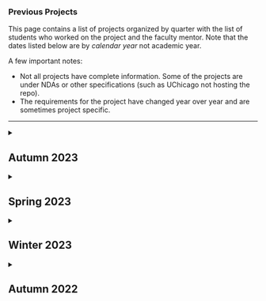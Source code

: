<!--- This file is generated from a script DO NOT EDIT DIRECTLY -->
### Previous Projects

This page contains a list of projects organized by quarter with the list of students who worked on the project and the faculty mentor. Note that the dates listed below are by _calendar year_ not academic year.

A few important notes:
* Not all projects have complete information. Some of the projects are under NDAs or other specifications (such as UChicago not hosting the repo).
* The requirements for the project have changed year over year and are sometimes project specific.

---


<details>

<summary><h2>Autumn 2023</h2></summary>

This quarter's pitchbook, which contains the basic project specification can be found [here](./pitchbooks/2023-autumn-pitchbook.pdf).


| Project Name | Repository | One-Pager | Mentor(s) |         Students | External Mentor(s) | TA | 
 | --- |  --- | --- | --- |             --- | --- | --- |
 | [AmFam](https://www.amfam.com/) | <!-- markdown-link-check-disable --> [Private                     Repo](https://github.com/dsi-clinic/2023-autumn-amfam) <!-- markdown-link-check-enable --> |  | [Anna Woodard](https://scholar.google.com/citations?user=1Gs8kcYAAAAJ&hl=en) | <ul><li>[DB Christenson](https://github.com/dbchristenson)</li><li>[Grace Wang](https://github.com/graceannwang)</li><li>[Jennifer Yeaton](https://github.com/jkyeaton)</li><li>[Leon (Lixin) Wang](https://github.com/leonwlx)</li></ul> | <ul><li>Tim Rouse</li><li>Jessie Zhu</li></ul> | [Ming-Chieh (Eddie) Liu](https://datascience.uchicago.edu/people/ming-chieh-eddie-liu/)
 | [Argonne](https://www.anl.gov/) | <!-- markdown-link-check-disable --> [Private                     Repo](https://github.com/dsi-clinic/2023-clinic-Argonne) <!-- markdown-link-check-enable --> | [One-Pager](./one-pagers/2023-autumn/Argonne.pdf) | <ul><li>[Bill Trok](https://datascience.uchicago.edu/people/bill-trok/)</li><li>[YJ Choe](https://yjchoe.github.io/)</li></ul> | <ul><li>[Yushu Qiu](https://github.com/yushuqiu1)</li><li>[Jason Yu](https://github.com/JasonYUChicago)</li><li>[Mayurakshi Ghosal](https://github.com/m-ghosal)</li><li>[Yingzi Jin](https://github.com/jinyz1220)</li></ul> | [Matthew Dearing](https://scholar.google.com/citations?user=HUQIELDxZkgJ&hl=en) | [Yu-Wei Chen](https://github.com/ywchen814)
 | [Argonne-Fermi](https://www.anl.gov/) | <!-- markdown-link-check-disable --> [Private                     Repo](https://github.com/dsi-clinic/2023-autumn-argonne-fermi) <!-- markdown-link-check-enable --> | [One-Pager](./one-pagers/2023-autumn/Argonne-Fermi.pdf) | [Isaac Mehlhaff](http://imehlhaff.net/) | <ul><li>[Nicholas Liagridonis](https://github.com/niclia)</li><li>[Foo Suon Chuang](https://github.com/foosuonchuang)</li><li>[Yuanning (Violet) Huang](https://github.com/yuanninghuang)</li><li>[Zihua Chen](https://github.com/zihua-uc)</li></ul> | [Matthew Dearing](https://scholar.google.com/citations?user=HUQIELDxZkgJ&hl=en) | [Yuxin Ji (Jessica)](https://github.com/Yuxin-Ji)
 | [Climate Cabinet](https://climatecabinet.org/) | [DSI Repo](https://github.com/dsi-clinic/2023-fall-clinic-climate-cabinet) | [One-Pager](./one-pagers/2023-autumn/Climate%20Cabinet.pdf) | [Trevor Spreadbury](https://github.com/trevorspreadbury) | <ul><li>[Alan Mburu Kagiri](https://github.com/alankagiri)</li><li>[Aïcha Camara](https://github.com/necabotheking)</li><li>[Nicolas Posner](https://github.com/nrposner)</li><li>[Yuzhou Wang](https://github.com/yuzhouw313)</li></ul> | Caleb Braun | [Avery Schoen](https://github.com/averyschoen)
 | [Chicago Public Library](https://www.chipublib.org/) | <!-- markdown-link-check-disable --> [Private                     Repo](https://github.com/dsi-clinic/2023-autumn-cpl) <!-- markdown-link-check-enable --> | [One-Pager](./one-pagers/2023-autumn/CPL.pdf) | [Tim Hannifan](https://github.com/timhannifan) | <ul><li>[Anika Vyas](https://github.com/anikavyas)</li><li>[Jeremy Dumalig](https://github.com/jeremydumalig)</li><li>[Matthew Rubenstein](https://github.com/Rubemat20)</li><li>[Kristof Turan](https://github.com/kris057)</li></ul> | Abigail Sullivan | [Yiran Hao](https://github.com/chiertu)
 | [Fermilab Simulations](https://computing.fnal.gov/kevin-pedro/) | [DSI Repo](https://github.com/dsi-clinic/2023-Autumn-Clinic-Fermi-CaloDiffusionPaper) | [One-Pager](./one-pagers/2023-autumn/Fermi-simulations.pdf) | <ul><li>[Rituparno Mandal](https://scholar.google.co.in/citations?user=ObZopO8AAAAJ&hl=en)</li><li>[Peter Lu](https://github.com/peterparity)</li></ul> | <ul><li>[Keegan Ballantyne](https://github.com/kmballantyne)</li><li>[Carina Kane](https://github.com/carinakane)</li><li>[Douglas Williams](https://github.com/Douglasmsw)</li></ul> | <ul><li>Oz Amram</li><li>Kevin Pedro</li></ul> | [Ming-Chieh (Eddie) Liu](https://datascience.uchicago.edu/people/ming-chieh-eddie-liu/)
 | [Fermilab Graph Neural Networks](https://computing.fnal.gov/giuseppe-cerati/) | [DSI Repo](https://github.com/exatrkx/NuGraph) | [One-Pager](./one-pagers/2023-autumn/Fermi-gnn.pdf) | [Chong Liu](https://chong-l.github.io/) | <ul><li>[Jihee You](https://github.com/jiheeyy)</li><li>[Rohan Mehta](https://github.com/rohanmehtagithub)</li><li>[Kate Habich](https://github.com/ehabich)</li><li>[Shan Gao](https://github.com/shaangao)</li></ul> | Giuseppe Cerati | [Yuxin Ji (Jessica)](https://github.com/Yuxin-Ji)
 | [Hawaii Alliance for Progressive Action](https://www.hapahi.org/) | <!-- markdown-link-check-disable --> [Private                     Repo](https://github.com/dsi-clinic/2023-fall-clinic-hawaii-pesticides) <!-- markdown-link-check-enable --> | [One-Pager](./one-pagers/2023-autumn/HAPA.pdf) | <ul><li>[Rahim Rasool](https://github.com/rahimrasool)</li><li>[Trevor Spreadbury](https://github.com/trevorspreadbury)</li></ul> | <ul><li>[Yangge Xu](https://github.com/ygxu01)</li><li>[Chen Hui Wang (Fei)](https://github.com/chenhuifei01)</li><li>[Jonathan Juarez](https://github.com/Nohakith)</li><li>[Sam Corey](https://github.com/secorey)</li></ul> | <ul><li>Fern Ānuenue Holland</li><li>Anne Frederick</li><li>Emily Marquez</li></ul> | [Victor Perez Martin](https://github.com/vperezmartin)
 | [Internet Equity](https://internetequity.uchicago.edu/) | <!-- markdown-link-check-disable --> [Private                     Repo](https://github.com/dsi-clinic/2023-autumn-internet-equity) <!-- markdown-link-check-enable --> | [One-Pager](./one-pagers/2023-autumn/Internet%20Equity.pdf) | <ul><li>[Tim Hannifan](https://github.com/timhannifan)</li><li>[Jonatas Marques](https://jonatasamarques.com/)</li></ul> | <ul><li>[Ridhi Purohit](https://github.com/ridhi96)</li><li>[Neha Sadasivan](https://github.com/nehasadasivan)</li><li>[Angelie Miranda](https://github.com/aemiranda)</li><li>[Aaron Haefner](https://github.com/aaronhaefner)</li></ul> | Alexis Schrubbe | [Soham Gurjar](https://github.com/soham239)
 | [International Rescue Committee](https://www.rescue.org/) | <!-- markdown-link-check-disable --> [Private                     Repo](https://github.com/dsi-clinic/2023-autumn-irc) <!-- markdown-link-check-enable --> | [One-Pager](./one-pagers/2023-autumn/IRC.pdf) | [Rahim Rasool](https://github.com/rahimrasool) | <ul><li>[Helen Zhou](https://github.com/helenyxzhou)</li><li>[Annabel Mendoza](https://github.com/amendoza5025)</li><li>[Santiago Segovia](https://github.com/ssegovba)</li></ul> | Atish Gonsalves | [Avery Schoen](https://github.com/averyschoen)
 | [Morningstar](https://www.morningstar.com/) | <!-- markdown-link-check-disable --> [Private                     Repo](https://github.com/dsi-clinic/2023-autumn-morningstar) <!-- markdown-link-check-enable --> |  | <ul><li>[Patricia Chiril](https://scholar.google.com/citations?user=AzsyeyIAAAAJ&hl=en)</li><li>[David Uminsky](https://cs.uchicago.edu/people/david-uminsky/)</li></ul> | <ul><li>[Rohan Mathur](https://github.com/rmathur1482)</li><li>[Kaya Lee](https://github.com/klee2024)</li><li>[Rishabh Shastry](https://github.com/rishabhshastry)</li><li>[Jihui Tan](https://github.com/JihuiTanUchicago)</li></ul> | <ul><li>Josh Charney</li><li>Jazmin Melchor</li></ul> | [Soham Gurjar](https://github.com/soham239)
 | [Perpetual](https://www.perpetualuse.org/) | <!-- markdown-link-check-disable --> [Private                     Repo](https://github.com/dsi-clinic/2023-clinic-perpetual) <!-- markdown-link-check-enable --> | [One-Pager](./one-pagers/2023-autumn/Perpetual.pdf) | [Rahim Rasool](https://github.com/rahimrasool) | <ul><li>[Jessica Cibrian](https://github.com/jescib)</li><li>[Huanlin Dai](https://github.com/HuanlinDai)</li><li>[Sarah Walker](https://github.com/sarahwalker10)</li><li>[Yifan Wu](https://github.com/genieugod)</li></ul> | Ellie Moss | [Yiran Hao](https://github.com/chiertu)
 | [Prudential](https://www.prudential.com/) | No Repository |  | [Nick Ross](https://www.nickross.site/) | <ul><li>[Sirivanth Paladugu](https://github.com/Sirivanth16)</li><li>[Connie Chen](https://github.com/kangyic)</li><li>[Jiayan Li](https://github.com/jiayanaddsalt)</li><li>[Qichang Zheng](https://github.com/QichangZheng)</li></ul> | <ul><li>Jyoti Singh</li><li>Dr. Mitchell Stern</li><li>Gavin Smith</li><li>William Liang</li><li>Leo Shen</li></ul> | [Sunvid Aneja](https://github.com/sunvidaneja)
 | <!-- markdown-link-check-disable                 -->[RAFI](https://www.rafiusa.org/)<!--                     markdown-link-check-enable --> | [DSI Repo](https://github.com/uchicago-dsi/rafi-poultry) | [One-Pager](./one-pagers/2023-autumn/RAFI.pdf) | <ul><li>[Todd Nief](https://github.com/toddnief)</li><li>[Chris Redmond](https://datascience.uchicago.edu/people/chris-redmond/)</li></ul> | <ul><li>[Colin McLuckie](https://github.com/ColinMcLuckie)</li><li>[Shishira Bhavimane](https://github.com/sbhavimane-22)</li><li>[Fanghan Xu](https://github.com/catalystxu)</li><li>[Yutong Jiang](https://github.com/essicaJ)</li></ul> | Aaron Johnson | [Sunvid Aneja](https://github.com/sunvidaneja)
 | [Taraneh Matloob Literature Lab](https://coe.uni.edu/curriculum-instruction/directory/taraneh-matloob-haghanikar-phd) | <!-- markdown-link-check-disable --> [Private                     Repo](https://github.com/dsi-clinic/2023-autumn-matloob-lab) <!-- markdown-link-check-enable --> | [One-Pager](./one-pagers/2023-autumn/UNI.pdf) | [Satadisha Saha Bhowmick](https://datascience.uchicago.edu/people/satadisha-saha-bhowmick/) | <ul><li>[Su Doga Karaca](https://github.com/sudogakrc)</li><li>[Maxine Ling Xu](https://github.com/mxu2000)</li><li>[Anna Moise](https://github.com/amoise16)</li><li>[Hantao Xiao](https://github.com/hantaoxiao)</li></ul> | Taraneh Matloob | [Victor Perez Martin](https://github.com/vperezmartin)

</details>
<details>

<summary><h2>Spring 2023</h2></summary>

This quarter's pitchbook, which contains the basic project specification can be found [here](./pitchbooks/2023-spring-pitchbook.pdf).


| Project Name | Repository | One-Pager | Mentor(s) |         Students | External Mentor(s) | TA | 
 | --- |  --- | --- | --- |             --- | --- | --- |
 | [Argonne Knowledge Graph](https://www.anl.gov/) | <!-- markdown-link-check-disable --> [Private                     Repo](https://github.com/dsi-clinic/2023-clinic-Argonne) <!-- markdown-link-check-enable --> | [One-Pager](./one-pagers/2023-spring/Argonne.pdf) | [Rahim Rasool](https://github.com/rahimrasool) | <ul><li>[Ken Kliesner](https://github.com/kenkliesner)</li><li>[Annabel Mendoza](https://github.com/amendoza5025)</li><li>[Kekun Han](https://github.com/KekunH)</li></ul> | [Matthew Dearing](https://scholar.google.com/citations?user=HUQIELDxZkgJ&hl=en) | [Christian Jordan](https://github.com/chrjor)
 | [Blue Ocean Gear](https://www.blueoceangear.com/) | <!-- markdown-link-check-disable --> [Private                     Repo](https://github.com/chicago-cdac/bog-anomaly-mapping/) <!-- markdown-link-check-enable --> | [One-Pager](./one-pagers/2023-spring/Blue%20Ocean%20Gear.pdf) | [Launa Greer](https://github.com/LaunaG) | <ul><li>[Gautam Kapoor](https://github.com/grkapoor17)</li><li>[Henry Herzog](https://github.com/Hgherzog)</li><li>[Irsa Ashraf](https://github.com/irsa-ashraf)</li><li>[Katy Barone](https://github.com/kbarone)</li></ul> | <ul><li>Kortney Opshaug</li><li>Peter Macy</li><li>Will Morton</li></ul> | 
 | [CRI-SET](https://pediatrics.uchicago.edu/research/set) | <!-- markdown-link-check-disable --> [Private                     Repo](https://github.com/dsi-clinic/2023-spring-clinic-set) <!-- markdown-link-check-enable --> | [One-Pager](./one-pagers/2023-spring/CRI-SET.pdf) | <ul><li>[Anna Woodard](https://scholar.google.com/citations?user=1Gs8kcYAAAAJ&hl=en)</li><li>[Dan Nicolae](https://www.stat.uchicago.edu/~nicolae/)</li></ul> | <ul><li>[Varun Mohan](https://github.com/vmohan96)</li><li>[Jun Tan](https://github.com/JunTan2022)</li><li>[Katherine Miao](https://github.com/Katherine-Miao)</li></ul> | Dr. Henry David | [Anthony Kanellopoulos](https://github.com/kanello)
 | [DRW](https://drw.com/) | <!-- markdown-link-check-disable --> [Private                     Repo](https://github.com/dsi-clinic/2023-clinic-drw) <!-- markdown-link-check-enable --> |  | [Tim Hannifan](https://github.com/timhannifan) | <ul><li>[Mahnoor Khan](https://github.com/Mfk-han)</li><li>[Jasmeet Singh Sandhu](https://github.com/jasmeeetSingh)</li><li>[Yulun Han](https://github.com/YLHan97)</li></ul> | Ian Adam | 
 | [Fermi: Kirby Lab](https://computing.fnal.gov/michael-kirby/) | <!-- markdown-link-check-disable --> [Private                     Repo](https://github.com/dsi-clinic/2023-clinic-fermi-tag) <!-- markdown-link-check-enable --> | [One-Pager](./one-pagers/2023-spring/Fermi.pdf) | [Peter Lu](https://github.com/peterparity) | <ul><li>Richard Zhang</li><li>[Manuel Martinez](https://github.com/manmartgarc)</li><li>[Mingyan Wang](https://github.com/wmingyan)</li><li>[Tarun Arora](https://github.com/tarun2k)</li></ul> | <ul><li>Michael Kirby</li><li>Meghna Bhattacharya</li></ul> | [Ali Klemencic](https://github.com/aliklemencic)
 | [First Republic Bank](https://www.firstrepublic.com/) | <!-- markdown-link-check-disable --> [Private                     Repo](https://github.com/dsi-clinic/2023-clinic-first-republic-bank) <!-- markdown-link-check-enable --> |  | [Nick Ross](https://www.nickross.site/) | <ul><li>[Guangbo Niu](https://github.com/ngbdsb)</li><li>[Zhiyun Hu](https://github.com/zhiyun0707)</li><li>[Yu-Hsuan Chou](https://github.com/yhchou0904)</li><li>[Ning Tang](https://github.com/tangn121)</li></ul> | <ul><li>Chris Csiszar</li><li>Mark Woodworth</li></ul> | 
 | <!-- markdown-link-check-disable                 -->[ Hawaii Alliance for Progressive Action](https://tsffoundation.org/)<!--                     markdown-link-check-enable --> | <!-- markdown-link-check-disable --> [Private                     Repo](https://github.com/chicago-cdac/hawaii-pesticides) <!-- markdown-link-check-enable --> | [One-Pager](./one-pagers/2023-spring/Hawaii.pdf) | [Launa Greer](https://github.com/LaunaG) | <ul><li>[Ashley Hitchings](https://github.com/ashleyhitchings)</li><li>[Qingyi He](https://github.com/cindyheqy)</li><li>[Caleb Costa](https://github.com/calebcosta1)</li></ul> | <ul><li>Fern Ānuenue Holland</li><li>Anne Frederick</li><li>Emily Marquez</li></ul> | [Ali Klemencic](https://github.com/aliklemencic)
 | [Internet Equity](https://internetequity.uchicago.edu/) | [DSI Repo](https://github.com/chicago-cdac/broadbandequity) | [One-Pager](./one-pagers/2023-spring/IE.pdf) | [James Turk](https://github.com/jamesturk/) | <ul><li>[Victoria Kielb](https://github.com/vkielb)</li><li>[Chandler Hall](https://github.com/cgwhall)</li><li>[Sarah Lueling](https://github.com/slueling)</li></ul> | Dr. Nicole Marwell | [Kenia Godinez Nogueda](https://github.com/gnogueda)
 | [Morningstar](https://www.morningstar.com/) | <!-- markdown-link-check-disable --> [Private                     Repo](https://github.com/dsi-clinic/2023-clinic-morningstar) <!-- markdown-link-check-enable --> |  | <ul><li>[Patricia Chiril](https://scholar.google.com/citations?user=AzsyeyIAAAAJ&hl=en)</li><li>[David Uminsky](https://cs.uchicago.edu/people/david-uminsky/)</li></ul> | <ul><li>[Rishabh Shastry](https://github.com/rishabhshastry)</li><li>[Dhairya Karna](https://github.com/DhairyaKarna)</li><li>[Max de Saint-Exupery](https://github.com/MaxSaint01)</li></ul> | <ul><li>Josh Charney</li><li>Jazmin Melchor</li></ul> | [Christian Jordan](https://github.com/chrjor)
 | [Neurocritical Care](https://scholar.google.com/citations?user=cs_tgvwAAAAJ&hl=en) | <!-- markdown-link-check-disable --> [Private                     Repo](https://github.com/dsi-clinic/2023-clinic-neurocritical-care) <!-- markdown-link-check-enable --> | [One-Pager](./one-pagers/2023-spring/Neurocritical%20Care.pdf) | [Yuetian Luo](https://yuetianluo.github.io/) | <ul><li>[Soren Dunn](https://github.com/sorendunn)</li><li>[Alex Przybycin](https://github.com/AlexPrizzy)</li><li>[Prashant Kumar](https://github.com/Prashant-Kumar700)</li></ul> | Dr. Ali Mansour | 
 | [Perpetual](https://www.perpetualuse.org/) | [DSI Repo](https://github.com/dsi-clinic/2023-clinic-perpetual) | [One-Pager](./one-pagers/2023-spring/Perpetual.pdf) | [Rahim Rasool](https://github.com/rahimrasool) | <ul><li>[Ziyu Ren](https://github.com/AshleyZR)</li><li>[Yushu Qiu](https://github.com/yushuqiu1)</li><li>[Avery Schoen](https://github.com/averyschoen)</li><li>[Ekansh Trivedi](https://github.com/ekanshtrivedi)</li></ul> | Ellie Moss | 
 | [Prudential](https://www.prudential.com/) | No Repository |  | [Nick Ross](https://www.nickross.site/) | <ul><li>[Sunvid Aneja](https://github.com/sunvidaneja)</li><li>[Peihan Gao](https://github.com/peihan12)</li><li>[Sai Omkar Kandukuri](https://github.com/S-Omkar-K)</li><li>[Hantang Qin](https://github.com/jenniferqinnn)</li></ul> | Dave Powers | [Kenia Godinez Nogueda](https://github.com/gnogueda)

</details>
<details>

<summary><h2>Winter 2023</h2></summary>

This quarter's pitchbook, which contains the basic project specification can be found [here](./pitchbooks/2023-winter-pitchbook.pdf).


| Project Name | Repository | One-Pager | Mentor(s) |         Students | External Mentor(s) | TA | 
 | --- |  --- | --- | --- |             --- | --- | --- |
 | [Argonne](https://www.anl.gov/) | <!-- markdown-link-check-disable --> [Private                     Repo](https://github.com/dsi-clinic/2023-clinic-Argonne) <!-- markdown-link-check-enable --> | [One-Pager](./one-pagers/2023-winter/Argonne.pdf) | <ul><li>[Rahim Rasool](https://github.com/rahimrasool)</li><li>[Trevor Spreadbury](https://github.com/trevorspreadbury)</li></ul> | <ul><li>[Soren Dunn](https://github.com/sorendunn)</li><li>[Richard Huang](https://github.com/rrhuang)</li><li>[Grace Shao](https://github.com/graceshaoy)</li></ul> | [Matthew Dearing](https://scholar.google.com/citations?user=HUQIELDxZkgJ&hl=en) | 
 | [BankTrack](https://www.banktrack.org/) | <!-- markdown-link-check-disable --> [Private                     Repo](https://github.com/chicago-cdac/banktrack-loan-pipeline/) <!-- markdown-link-check-enable --> | [One-Pager](./one-pagers/2023-winter/BankTrack.pdf) | <ul><li>[Trevor Spreadbury](https://github.com/trevorspreadbury)</li><li>[Patricia Chiril](https://scholar.google.com/citations?user=AzsyeyIAAAAJ&hl=en)</li></ul> | <ul><li>[Nivedita Vatsa](https://github.com/nivedita-k-vatsa)</li><li>[Yifu Hou](https://github.com/yifu-hou)</li><li>[Grishma Bhattarai](https://github.com/grishmab)</li><li>[Gillian Major](https://github.com/gillianmajor)</li></ul> | <ul><li>Ryan Brightwell</li><li>Dustin Roasa</li></ul> | 
 | [Blue Ocean Gear](https://www.blueoceangear.com/) | <!-- markdown-link-check-disable --> [Private                     Repo](https://github.com/chicago-cdac/bog-anomaly-mapping) <!-- markdown-link-check-enable --> | [One-Pager](./one-pagers/2023-winter/Blue%20Ocean%20Gear.pdf) | [Trevor Spreadbury](https://github.com/trevorspreadbury) | <ul><li>[Gautam Kapoor](https://github.com/grkapoor17)</li><li>[Ming-Chieh Liu](https://github.com/ming-chieh-liu)</li><li>[Henry herzog](https://github.com/hgherzog)</li></ul> | <ul><li>Kortney Opshaug</li><li>Peter Macy</li><li>Will Morton</li></ul> | [Todd Nief](https://github.com/toddnief)
 | [BPI](https://www.impactforequity.org/) | <!-- markdown-link-check-disable --> [Private                     Repo](https://github.com/dsi-clinic/2022-bpi-clinic) <!-- markdown-link-check-enable --> | [One-Pager](./one-pagers/2023-winter/BPI.pdf) | [Riley Tucker](https://scholar.google.com/citations?user=j8TVqU8AAAAJ&hl=en) | <ul><li>[Ashley Hitchings](https://github.com/ashleyhitchings)</li><li>[Justin Kim](https://github.com/jykim21)</li><li>[Akila Forde](https://github.com/aforde17)</li></ul> | <ul><li>Amy Thompson</li><li>Loren Jones</li></ul> | [Kenia Godinez Nogueda](https://github.com/gnogueda)
 | [DRW](https://drw.com/) | <!-- markdown-link-check-disable --> [Private                     Repo](https://github.com/dsi-clinic/2023-clinic-drw) <!-- markdown-link-check-enable --> |  | [Nick Ross](https://www.nickross.site/) | <ul><li>[Mahnoor Khan](https://github.com/Mfk-han)</li><li>[Xin Li](https://github.com/xin2006)</li><li>[Jasmeet Singh Sandhu](https://github.com/jasmeeetSingh)</li><li>[Yulun Han](https://github.com/YLHan97)</li></ul> | Ian Adam | 
 | [Fermi](https://computing.fnal.gov/michael-kirby/) | <!-- markdown-link-check-disable --> [Private                     Repo](https://github.com/dsi-clinic/2023-clinic-fermi-tag) <!-- markdown-link-check-enable --> | [One-Pager](./one-pagers/2023-winter/Fermi.pdf) | [Peter Lu](https://github.com/peterparity) | <ul><li>Richard Zhang</li><li>[Yuxin Ji](https://github.com/Yuxin-Ji)</li><li>[Jason Zhang](https://github.com/Zhang-QC)</li></ul> | <ul><li>Michael Kirby</li><li>Meghna Bhattacharya</li></ul> | [Todd Nief](https://github.com/toddnief)
 | [First Republic Bank](https://www.firstrepublic.com/) | <!-- markdown-link-check-disable --> [Private                     Repo](https://github.com/dsi-clinic/2023-clinic-first-republic-bank) <!-- markdown-link-check-enable --> |  | [Nick Ross](https://www.nickross.site/) | <ul><li>[Zhiyun Hu](https://github.com/zhiyun0707)</li><li>[Guangbo Niu](https://github.com/ngbdsb)</li><li>[Yu-Hsuan Chou](https://github.com/yhchou0904)</li><li>[Ning Tang](https://github.com/tangn121)</li></ul> | <ul><li>Chris Csiszar</li><li>Mark Woodworth</li></ul> | 
 | [GreenWave](https://www.greenwave.org/) | <!-- markdown-link-check-disable --> [Private                     Repo](https://github.com/dsi-clinic/2023-clinic-greenwave) <!-- markdown-link-check-enable --> | [One-Pager](./one-pagers/2023-winter/GreenWave.pdf) | [Trevor Spreadbury](https://github.com/trevorspreadbury) | <ul><li>[Cole von Glahn](https://github.com/cvg117)</li><li>[Piper Kurtz](https://github.com/kurtzpuc)</li><li>[Nico Vila Alarcon](https://github.com/niicovila)</li></ul> | Kendall Barbery | 
 | [Invenergy](https://invenergy.com/) | <!-- markdown-link-check-disable --> [Private                     Repo](https://github.com/dsi-clinic/2022-Invenergy-clinic) <!-- markdown-link-check-enable --> |  | [Anna Woodard](https://scholar.google.com/citations?user=1Gs8kcYAAAAJ&hl=en) | <ul><li>[David Bukowski](https://github.com/dtbukowski)</li><li>[Daisuke Kageyama](https://github.com/daisukekageyama)</li><li>[Baichen Tan](https://github.com/BaichenTan)</li><li>[Suyash Lakhani](https://github.com/)</li></ul> | <ul><li>Zoë Kimpel</li><li>Kenneth Parkhill</li></ul> | [Utkarsh Tripathi](https://github.com/redgene)
 | [Morningstar](https://www.morningstar.com/) | <!-- markdown-link-check-disable --> [Private                     Repo](https://github.com/dsi-clinic/2023-clinic-morningstar) <!-- markdown-link-check-enable --> |  | <ul><li>[David Uminsky](https://cs.uchicago.edu/people/david-uminsky/)</li><li>[Patricia Chiril](https://scholar.google.com/citations?user=AzsyeyIAAAAJ&hl=en)</li></ul> | <ul><li>[Emily Yeh](https://github.com/Emily-fyeh)</li><li>[Ruiquan Chang](https://github.com/rqchang)</li><li>[Pedro Antonio Ramonetti Vega](https://github.com/PRAMONETTI)</li><li>[Nicole Li](https://github.com/linicoley)</li></ul> | <ul><li>Josh Charney</li><li>Jazmin Melchor</li></ul> | [Utkarsh Tripathi](https://github.com/redgene)
 | [Pediatric Cancer Data Commons](https://commons.cri.uchicago.edu/pcdc/) | <!-- markdown-link-check-disable --> [Private                     Repo](https://github.com/chicago-cdac/2023-clinic-pcdc) <!-- markdown-link-check-enable --> | [One-Pager](./one-pagers/2023-winter/PCDC.pdf) | [Tim Hannifan](https://github.com/timhannifan) | <ul><li>[Xuerong Shang](https://github.com/xuerong98)</li><li>[Yu Zhou (Zoey)](https://github.com/zoeyzhou1296)</li><li>[Shuhan Liu](https://github.com/ShannaLiu)</li></ul> | Michael Watkins | 
 | [Perpetual](https://www.perpetualuse.org/) | [DSI Repo](https://github.com/dsi-clinic/2023-clinic-perpetual) | [One-Pager](./one-pagers/2023-winter/Perpetual.pdf) | [Rahim Rasool](https://github.com/rahimrasool) | <ul><li>[Izzy Allum](https://github.com/iallum)</li><li>[Ziyu Ren](https://github.com/AshleyZR)</li><li>[Sandra Mauro](https://github.com/sandramauro)</li><li>[Yushu Qiu](https://github.com/yushuqiu1)</li></ul> | Ellie Moss | 
 | [Prudential](https://www.prudential.com/) | No Repository |  | [Nick Ross](https://www.nickross.site/) | <ul><li>[Yujing Sun](https://github.com/yujing-syj)</li><li>[Cole Silva](https://github.com/silva-cole)</li><li>[Nayna Pashilkar](https://github.com/npashilkar)</li></ul> | Amol Tembe | 
 | [RISC](https://risc.uchicago.edu/) | <!-- markdown-link-check-disable --> [Private                     Repo](https://github.com/dsi-clinic/2023-clinic-risc) <!-- markdown-link-check-enable --> | [One-Pager](./one-pagers/2023-winter/RISC.pdf) | [Jeffrey Negrea](https://scholar.google.ca/citations?user=woSzLBMAAAAJ&hl=en) | <ul><li>[Carolyn Liu](https://github.com/Crliu4)</li><li>[Avery Schoen](https://github.com/averyschoen)</li><li>[Adil Kassim](https://github.com/adilkassim)</li></ul> | Noah Duncan | 
 | [Neurocritical Care](https://profiles.uchicago.edu/profiles/display/17338286) | <!-- markdown-link-check-disable --> [Private                     Repo](https://github.com/dsi-clinic/2023-clinic-neurocritical-care) <!-- markdown-link-check-enable --> | [One-Pager](./one-pagers/2023-winter/Neurocritical%20Care.pdf) | [Yuetian Luo](https://yuetianluo.github.io/) | <ul><li>[Alexander Przybycin](https://github.com/AlexPrizzy)</li><li>[Oishee Chakrabarti](https://github.com/chakraoishee)</li><li>[Zachary Rothstein](https://github.com/Zacharyr41)</li><li>[Jim Tinley](https://github.com/jtinley0)</li></ul> | Dr. Ali Mansour | 
 | [Internet Equity](https://internetequity.uchicago.edu/) | <!-- markdown-link-check-disable --> [Private                     Repo](https://github.com/chicago-cdac/broadbandequity) <!-- markdown-link-check-enable --> | [One-Pager](./one-pagers/2023-winter/Internet%20Equity.pdf) | [James Turk](https://github.com/jamesturk/) | <ul><li>[Maia Boyd](https://github.com/maiaboyd)</li><li>[Victoria Kielb](https://github.com/vkielb)</li><li>[Kaya Borlase](https://github.com/borlasekn)</li><li>[Brendon Krall](https://github.com/bkrall36)</li></ul> | Nicole Marwell | [Kenia Godinez Nogueda](https://github.com/gnogueda)

</details>
<details>

<summary><h2>Autumn 2022</h2></summary>

This quarter's pitchbook, which contains the basic project specification can be found [here](./pitchbooks/2022-autumn-pitchbook.pdf).


| Project Name | Repository | One-Pager | Mentor(s) |         Students | External Mentor(s) | TA | 
 | --- |  --- | --- | --- |             --- | --- | --- |
 | [AmFam](https://www.amfam.com/) | <!-- markdown-link-check-disable --> [Private                     Repo](https://github.com/chicago-cdac/2022-amfam-clinic/) <!-- markdown-link-check-enable --> |  | <ul><li>[Tim Hannifan](https://github.com/timhannifan)</li><li>[Rahim Rasool](https://github.com/rahimrasool)</li><li>[Yuetian Luo](https://yuetianluo.github.io/)</li></ul> | <ul><li>[Ruiquan Chang](https://www.github.com/rqchang)</li><li>[Yulun Han](https://www.github.com/YLHan97)</li><li>[Yuhan Sun](https://www.github.com/yuhan0616)</li><li>[Serena Huang](https://www.github.com/SerenaGongHuang)</li></ul> |  | [Anthony Kanellopoulos](https://github.com/kanello)
 | <!-- markdown-link-check-disable                 -->[BankTrack]()<!--                     markdown-link-check-enable --> | No Repository |  | [Launa Greer](https://github.com/LaunaG) | <ul><li>[Yutai Li](https://www.github.com/yutaili)</li><li>[Xin Tang](https://www.github.com/XTang685)</li><li>[Jiawei Xie](https://www.github.com/jiaweix22)</li><li>[Cesar Anzola](https://www.github.com/cesaranzola945)</li><li>[Grishma Bhattarai](https://www.github.com/grishmab)</li></ul> |  | [Anthony Kanellopoulos](https://github.com/kanello)
 | [Blue Ocean Gear](https://www.blueoceangear.com/) | No Repository |  | <ul><li>[Launa Greer](https://github.com/LaunaG)</li><li>[Susanna Lange](https://github.com/SusannaLange)</li></ul> | <ul><li>[Hazel Chui](https://www.github.com/hazelchc)</li><li>[Jiyi Peng](https://www.github.com/AuroraPeng)</li><li>[Jieyu Jiao ](https://www.github.com/zoeyjiao1104)</li><li>[Brinda Sapra](https://www.github.com/brinda1410)</li></ul> |  | [Todd Nief](https://github.com/toddnief)
 | [BPI](https://www.impactforequity.org/) | <!-- markdown-link-check-disable --> [Private                     Repo](https://github.com/dsi-clinic/2022-bpi-clinic) <!-- markdown-link-check-enable --> |  | [Amanda Kube](https://github.com/amandakube) | <ul><li>[Gabrielle Meyers](https://www.github.com/gmeyers405)</li><li>[Vincent Liu](https://www.github.com/jcvincentliu)</li><li>[Yu-Hsuan Chou](https://www.github.com/)</li><li>[Emily Yeh](https://www.github.com/Emily-fyeh)</li><li>[Justin Kim](https://www.github.com/jykim21)</li></ul> |  | [Kenia Godinez Nogueda](https://github.com/gnogueda)
 | <!-- markdown-link-check-disable                 -->[Citizen Data]()<!--                     markdown-link-check-enable --> | <!-- markdown-link-check-disable --> [Private                     Repo](https://github.com/dsi-clinic/2022-citizendata-clinic) <!-- markdown-link-check-enable --> |  | <ul><li>[Jeffrey Negrea](https://scholar.google.ca/citations?user=woSzLBMAAAAJ&hl=en)</li><li>[Riley Tucker](https://scholar.google.com/citations?user=j8TVqU8AAAAJ&hl=en)</li></ul> | <ul><li>[Gabriel Nicholson](https://www.github.com/Gabenicholson)</li><li>[Nicholas Simon](https://www.github.com/nicksimon7524)</li><li>[Jason Jia](https://www.github.com/jasonjiajs)</li><li>[Michael Wagner](https://www.github.com/wagnerlmichael)</li></ul> |  | [Todd Nief](https://github.com/toddnief)
 | [Internet Equity](https://github.com/uchicago-dsi/broadbandequity) | [DSI Repo](https://github.com/uchicago-dsi/broadbandequity) |  | <ul><li>[Nick Ross](https://www.nickross.site/)</li><li>[Evelyn Campbell](https://github.com/campbelle1)</li></ul> | <ul><li>[Sam Pavlekovsky](https://www.github.com/spavlekovsky)</li><li>[Kamran Ahmed](https://www.github.com/kamranahmed08)</li><li>[Maia Boyd](https://www.github.com/)</li><li>[Bruno Xie](https://www.github.com/brunoxie)</li><li>[Kaya Borlase](https://www.github.com/borlasekn)</li><li>[Christelle Inema](https://www.github.com/ChristelleInema)</li></ul> |  | [Utkarsh Tripathi](https://github.com/redgene)
 | [Invenergy](https://invenergy.com/) | <!-- markdown-link-check-disable --> [Private                     Repo](https://github.com/dsi-clinic/2022-Invenergy-clinic) <!-- markdown-link-check-enable --> |  | <ul><li>[Anna Woodard](https://scholar.google.com/citations?user=1Gs8kcYAAAAJ&hl=en)</li><li>[Trevor Spreadbury](https://github.com/trevorspreadbury)</li><li>[Peter Lu](https://github.com/peterparity)</li></ul> | <ul><li>[Kaveri Chhikara](https://www.github.com/kaveriC)</li><li>[Sophie Logan](https://www.github.com/sophielogan)</li><li>[David Bukowski](https://www.github.com/dtbukowski)</li><li>[Piper Kurtz](https://www.github.com/kurtzpuc)</li></ul> |  | [Utkarsh Tripathi](https://github.com/redgene)
 | <!-- markdown-link-check-disable                 -->[mBio]()<!--                     markdown-link-check-enable --> | <!-- markdown-link-check-disable --> [Private                     Repo](https://github.com/uchicago-dsi/mBio) <!-- markdown-link-check-enable --> |  | <ul><li>[Trevor Spreadbury](https://github.com/trevorspreadbury)</li><li>[Patricia Chiril](https://scholar.google.com/citations?user=AzsyeyIAAAAJ&hl=en)</li></ul> | <ul><li>[Xinyu He](https://www.github.com/Victoriaxinyu)</li><li>[Yuchen Zhou](https://www.github.com/yuchenzhou286)</li><li>[Shuyuan Wang](https://www.github.com/shuyuan-lily)</li><li>[Baotong Zhang](https://www.github.com/BaotongZh)</li></ul> |  | [Kenia Godinez Nogueda](https://github.com/gnogueda)
 | [Prudential](https://www.prudential.com/) | No Repository |  | [Nick Ross](https://www.nickross.site/) | <ul><li>[Cole Silva](https://www.github.com/silva-cole)</li><li>[Daniel Gold](https://www.github.com/danielisaacgold)</li><li>[Oishee Chakrabarti](https://www.github.com/chakraoishee)</li><li>[Yujing Sun](https://www.github.com/yujing-syj)</li><li>[Gillian Major](https://www.github.com/gillianmajor)</li></ul> |  | [Utkarsh Tripathi](https://github.com/redgene)

</details>